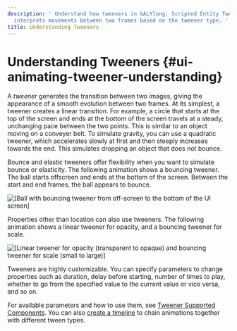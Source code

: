 ```yaml
---
description: ' Understand how tweeners in &ALYlong; Scripted Entity Tweener system
  interprets movements between two frames based on the tweener type. '
title: Understanding Tweeners
---
```

# Understanding Tweeners {#ui-animating-tweener-understanding}

A *tweener* generates the transition between two images, giving the appearance of a smooth evolution between two frames\. At its simplest, a tweener creates a linear transition\. For example, a circle that starts at the top of the screen and ends at the bottom of the screen travels at a steady, unchanging pace between the two points\. This is similar to an object moving on a conveyer belt\. To simulate gravity, you can use a quadratic tweener, which accelerates slowly at first and then steeply increases towards the end\. This simulates dropping an object that does not bounce\.

Bounce and elastic tweeners offer flexibility when you want to simulate bounce or elasticity\. The following animation shows a bouncing tweener\. The ball starts offscreen and ends at the bottom of the screen\. Between the start and end frames, the ball appears to bounce\.

![\[Ball with bouncing tweener from off-screen to the bottom of the UI screen\]](/images/userguide/ui-animating-tweener.gif)

Properties other than location can also use tweeners\. The following animation shows a linear tweener for opacity, and a bouncing tweener for scale\.

![\[Linear tweener for opacity (transparent to opaque) and bouncing tweener for scale (small to large)\]](/images/userguide/ui-animating-tweener-1.gif)

Tweeners are highly customizable\. You can specify parameters to change properties such as duration, delay before starting, number of times to play, whether to go from the specified value to the current value or vice versa, and so on\.

For available parameters and how to use them, see [Tweener Supported Components](/docs/userguide/ui/animating/tweener-components.md)\. You can also [create a timeline](/docs/userguide/ui/animating/tweener-timeline.md) to chain animations together with different tween types\.